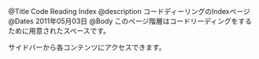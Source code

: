 @Title Code Reading Index
@description コードディーリングのIndexページ
@Dates 2011年05月03日
@Body
このページ階層はコードリーディングをするために用意されたスペースです。

サイドバーから各コンテンツにアクセスできます。